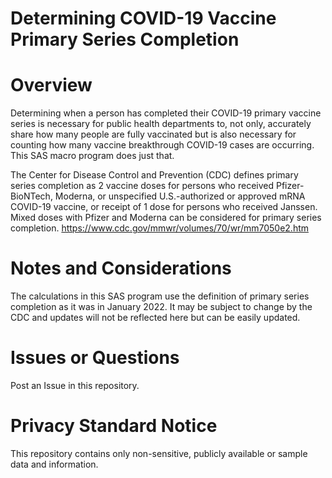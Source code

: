 # Determining COVID-19 Vaccine Primary Series Completion

# Overview
Determining when a person has completed their COVID-19 primary vaccine series is necessary for public health departments to, not only, accurately share how many people are fully vaccinated but is also necessary for counting how many vaccine breakthrough COVID-19 cases are occurring. This SAS macro program does just that. 

The Center for Disease Control and Prevention (CDC) defines primary series completion as 2 vaccine doses for persons who received Pfizer-BioNTech, Moderna, or unspecified U.S.-authorized or approved mRNA COVID-19 vaccine, or receipt of 1 dose for persons who received Janssen. Mixed doses with Pfizer and Moderna can be considered for primary series completion. https://www.cdc.gov/mmwr/volumes/70/wr/mm7050e2.htm

# Notes and Considerations
The calculations in this SAS program use the definition of primary series completion as it was in January 2022. It may be subject to change by the CDC and updates will not be reflected here but can be easily updated.

# Issues or Questions
Post an Issue in this repository.

# Privacy Standard Notice
This repository contains only non-sensitive, publicly available or sample data and information.

